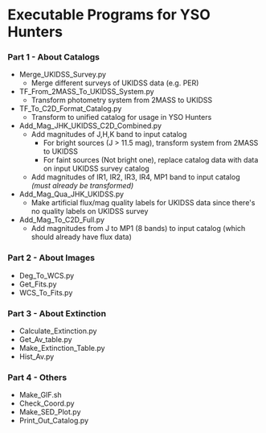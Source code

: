 # Executable Programs for YSO Hunters

### Part 1 - About Catalogs
- Merge_UKIDSS_Survey.py
  - Merge different surveys of UKIDSS data (e.g. PER)
- TF_From_2MASS_To_UKIDSS_System.py
  -  Transform photometry system from 2MASS to UKIDSS
- TF_To_C2D_Format_Catalog.py
  - Transform to unified catalog for usage in YSO Hunters
- Add_Mag_JHK_UKIDSS_C2D_Combined.py
  - Add magnitudes of J,H,K band to input catalog
    - For bright sources (J > 11.5 mag), transform system from 2MASS to UKIDSS
    - For faint sources (Not bright one), replace catalog data with data on input UKIDSS survey catalog 
  - Add magnitudes of IR1, IR2, IR3, IR4, MP1 band to input catalog *(must already be transformed)*
- Add_Mag_Qua_JHK_UKIDSS.py
  - Make artificial flux/mag quality labels for UKIDSS data since there's no quality labels on UKIDSS survey
- Add_Mag_To_C2D_Full.py
  - Add magnitudes from J to MP1 (8 bands) to input catalog (which should already have flux data)

### Part 2 - About Images
- Deg_To_WCS.py
- Get_Fits.py
- WCS_To_Fits.py

### Part 3 - About Extinction
- Calculate_Extinction.py
- Get_Av_table.py
- Make_Extinction_Table.py
- Hist_Av.py

### Part 4 - Others
- Make_GIF.sh
- Check_Coord.py
- Make_SED_Plot.py
- Print_Out_Catalog.py
